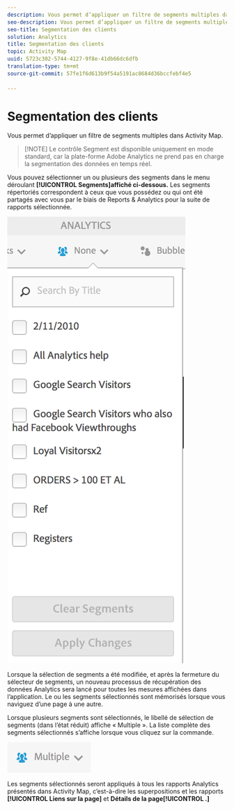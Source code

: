 ```yaml
---
description: Vous permet d’appliquer un filtre de segments multiples dans Activity Map.
seo-description: Vous permet d’appliquer un filtre de segments multiples dans Activity Map.
seo-title: Segmentation des clients
solution: Analytics
title: Segmentation des clients
topic: Activity Map
uuid: 5723c302-5744-4127-9f8e-41db66dc6dfb
translation-type: tm+mt
source-git-commit: 57fe1f6d613b9f54a5191ac8684d36bccfebf4e5

---
```



# Segmentation des clients

Vous permet d’appliquer un filtre de segments multiples dans Activity Map.

> [!NOTE] Le contrôle Segment est disponible uniquement en mode standard, car la plate-forme Adobe Analytics ne prend pas en charge la segmentation des données en temps réel.

Vous pouvez sélectionner un ou plusieurs des segments dans le menu déroulant **[!UICONTROL Segments]affiché ci-dessous.** Les segments répertoriés correspondent à ceux que vous possédez ou qui ont été partagés avec vous par le biais de Reports &amp; Analytics pour la suite de rapports sélectionnée.

![](assets/segments.png)

Lorsque la sélection de segments a été modifiée, et après la fermeture du sélecteur de segments, un nouveau processus de récupération des données Analytics sera lancé pour toutes les mesures affichées dans l’application. Le ou les segments sélectionnés sont mémorisés lorsque vous naviguez d’une page à une autre.

Lorsque plusieurs segments sont sélectionnés, le libellé de sélection de segments (dans l’état réduit) affiche « Multiple ». La liste complète des segments sélectionnés s’affiche lorsque vous cliquez sur la commande.

![](assets/two_segments.png)

Les segments sélectionnés seront appliqués à tous les rapports Analytics présentés dans Activity Map, c’est-à-dire les superpositions et les rapports **[!UICONTROL Liens sur la page]** et **Détails de la page[!UICONTROL .]**
